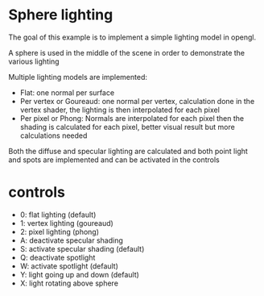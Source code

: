 # Sphere lighting

The goal of this example is to implement a simple lighting model in opengl.

A sphere is used in the middle of the scene in order to demonstrate the various lighting

Multiple lighting models are implemented:
- Flat: one normal per surface
- Per vertex or Goureaud: one normal per vertex, calculation done in the vertex shader, the lighting is then interpolated for each pixel
- Per pixel or Phong: Normals are interpolated for each pixel then the shading is calculated for each pixel, better visual result but more calculations needed

Both the diffuse and specular lighting are calculated and both point light and spots are implemented and can be activated in the controls

# controls
- 0: flat lighting (default)
- 1: vertex lighting (goureaud)
- 2: pixel lighting (phong)
- A: deactivate specular shading
- S: activate specular shading (default)
- Q: deactivate spotlight
- W: activate spotlight (default)
- Y: light going up and down (default)
- X: light rotating above sphere
